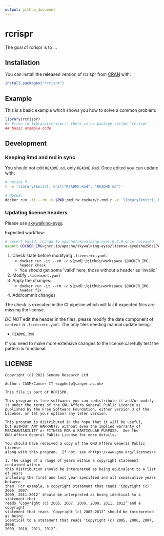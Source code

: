 ```yaml
---
output: github_document
---
```


<!-- README.md is generated from README.Rmd. Please edit that file -->



# rcrispr

<!-- badges: start -->
<!-- badges: end -->

The goal of rcrispr is to ...

## Installation

You can install the released version of rcrispr from [CRAN](https://CRAN.R-project.org) with:

``` r
install.packages("rcrispr")
```

## Example

This is a basic example which shows you how to solve a common problem:


```r
library(rcrispr)
#> Error in library(rcrispr): there is no package called 'rcrispr'
## basic example code
```

## Development

### Keeping Rmd and md in sync

You should not edit `README.md`, only `README.Rmd`.  Once edited you can update with:

```bash
# native R
r -e 'library(knitr); knit("README.Rmd", "README.md")'

# docker
docker run -ti --rm -v $PWD:/md:rw rocker/r-rmd r -e 'library(knitr); knit("/md/README.Rmd", "/md/README.md")'
```

### Updating licence headers

Please use [skywalking-eyes](https://github.com/apache/skywalking-eyes).

Expected workflow:

```bash
# recent build, change to apache/skywalking-eyes:0.2.0 once released
export DOCKER_IMG=ghcr.io/apache/skywalking-eyes/license-eye@sha256:17a4e86591c9908c8e76531943d5522881a82a33580ad7bdf36938517ef25aa9
```

1. Check state before modifying `.licenserc.yaml`:
   - `docker run -it --rm -v $(pwd):/github/workspace $DOCKER_IMG header check`
   - You should get some 'valid' here, those without a header as 'invalid'
1. Modify `.licenserc.yaml`
1. Apply the changes:
   - `docker run -it --rm -v $(pwd):/github/workspace $DOCKER_IMG header fix`
1. Add/commit changes

The check is executed in the CI pipeline which will fail if expected files are missing the license.

*DO NOT* edit the header in the files, please modify the date component of `content` in `.licenserc.yaml`.  The only files needing manual update being:

- `README.Rmd`

If you need to make more extensive changes to the license carefully test the pattern is functional.

## LICENSE

```
Copyright (c) 2021 Genome Research Ltd

Author: CASM/Cancer IT <cgphelp@sanger.ac.uk>

This file is part of RCRISPR.

This program is free software: you can redistribute it and/or modify
it under the terms of the GNU Affero General Public License as
published by the Free Software Foundation, either version 3 of the
License, or (at your option) any later version.

This program is distributed in the hope that it will be useful,
but WITHOUT ANY WARRANTY; without even the implied warranty of
MERCHANTABILITY or FITNESS FOR A PARTICULAR PURPOSE.  See the
GNU Affero General Public License for more details.

You should have received a copy of the GNU Affero General Public License
along with this program.  If not, see <https://www.gnu.org/licenses/>.

1. The usage of a range of years within a copyright statement contained within
this distribution should be interpreted as being equivalent to a list of years
including the first and last year specified and all consecutive years between
them. For example, a copyright statement that reads ‘Copyright (c) 2005, 2007-
2009, 2011-2012’ should be interpreted as being identical to a statement that
reads ‘Copyright (c) 2005, 2007, 2008, 2009, 2011, 2012’ and a copyright
statement that reads ‘Copyright (c) 2005-2012’ should be interpreted as being
identical to a statement that reads ‘Copyright (c) 2005, 2006, 2007, 2008,
2009, 2010, 2011, 2012’.
```

